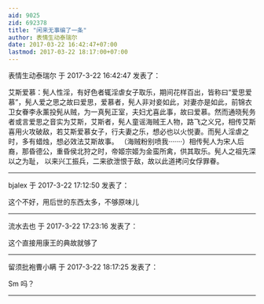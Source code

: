 ```yaml
---
aid: 9025
zid: 692378
title: "闲来无事编了一条"
author: 表情生动泰瑞尔
date: 2017-03-22 16:42:47+07:00
lastmod: 2017-03-22 18:17:00+07:00
---
```


表情生动泰瑞尔 于 2017-3-22 16:42:47 发表了：

艾斯爱慕：髡人性淫，有好色者辄淫虐女子取乐，期间花样百出，皆称曰“爱思爱慕”，髡人爱之思之故曰爱思，爱慕者，髡人非对妾如此，对妻亦是如此，前锦衣卫女眷李永薰投髡从贼，为一真髡正室，夫妇尤喜此事，故曰爱慕。然而通晓髡务者或言爱思之音实为艾斯，艾斯者，髡人童谣海贼王人物，路飞之义兄，相传艾斯喜用火攻破敌，若艾斯爱慕女子，行夫妻之乐，想必也以火悦妻。而髡人淫虐之时，多有蜡烛，想必效法艾斯故事。 （海贼粉别喷我·······）相传髡人为宋人后裔，那昏德公，重昏侯北狩之时，帝姬宗姬为金蛮所禽，供其取乐。髡人之祖先深以之为耻， 以来兴工振兵，二来欲泄恨于敌，故以此道拷问女俘罪眷。

---

bjalex 于 2017-3-22 17:12:50 发表了：

这个不好，用后世的东西太多，不够原味儿

---

流水去也 于 2017-3-22 17:23:16 发表了：

这个直接用康王的典故就够了

---

留须批袍曹小瞒 于 2017-3-22 18:17:25 发表了：

Sm 吗？

---
